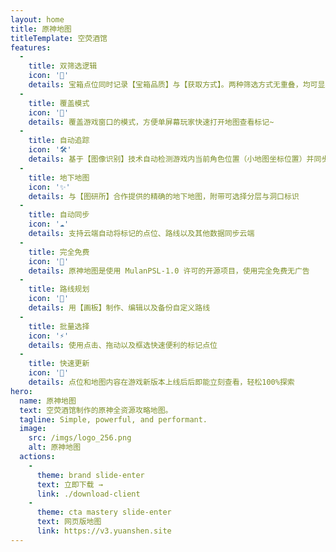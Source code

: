 ```yaml
---
layout: home
title: 原神地图
titleTemplate: 空荧酒馆
features:
  - 
    title: 双筛选逻辑
    icon: '🦾'
    details: 宝箱点位同时记录【宝箱品质】与【获取方式】。两种筛选方式无重叠，均可显示指定地区所有【宝箱、宝箱相关】点位
  - 
    title: 覆盖模式
    icon: '🎪'
    details: 覆盖游戏窗口的模式，方便单屏幕玩家快速打开地图查看标记~
  - 
    title: 自动追踪
    icon: '🛠'
    details: 基于【图像识别】技术自动检测游戏内当前角色位置（小地图坐标位置）并同步显示到【地图客户端】上，就像游戏内地图一样
  - 
    title: 地下地图
    icon: '✨'
    details: 与【图研所】合作提供的精确的地下地图，附带可选择分层与洞口标识
  - 
    title: 自动同步
    icon: '☁️'
    details: 支持云端自动将标记的点位、路线以及其他数据同步云端
  - 
    title: 完全免费
    icon: '🎉'
    details: 原神地图是使用 MulanPSL-1.0 许可的开源项目，使用完全免费无广告
  - 
    title: 路线规划
    icon: '🚩'
    details: 用【画板】制作、编辑以及备份自定义路线
  - 
    title: 批量选择
    icon: '⚡'
    details: 使用点击、拖动以及框选快速便利的标记点位
  - 
    title: 快速更新
    icon: '🚀'
    details: 点位和地图内容在游戏新版本上线后后即能立刻查看，轻松100%探索
hero:
  name: 原神地图
  text: 空荧酒馆制作的原神全资源攻略地图。
  tagline: Simple, powerful, and performant.
  image:
    src: /imgs/logo_256.png
    alt: 原神地图
  actions:
    - 
      theme: brand slide-enter
      text: 立即下载 →
      link: ./download-client
    - 
      theme: cta mastery slide-enter
      text: 网页版地图
      link: https://v3.yuanshen.site
---
```


<script setup>
import '../.vitepress/theme/styles/home-links.css'
</script>
